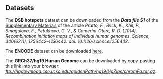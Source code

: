Datasets
--------
The **DSB hotspots** dataset can be downloaded from the **_Data file S1_** of the [Supplementary Materials](https://science.sciencemag.org/content/suppl/2014/11/12/346.6211.1256442.DC1) of the article _Pratto, F., Brick, K., Khil, P., Smagulova, F., Petukhova, G. V., & Camerini-Otero, R. D. (2014). Recombination initiation maps of individual human genomes. Science, 346(6211), 1256442–1256442. doi: 10.1126/science.1256442_.

The **ENCODE** dataset can be downloaded [here](https://www.dropbox.com/s/8g3kc0ai9ir5d15/encode_roadmap_act.txt.gz).

The **GRCh37/hg19 Human Genome** can be downloaded by copy-pasting this link into your browser: _ftp://hgdownload.cse.ucsc.edu/goldenPath/hg19/bigZips/chromFa.tar.gz_.